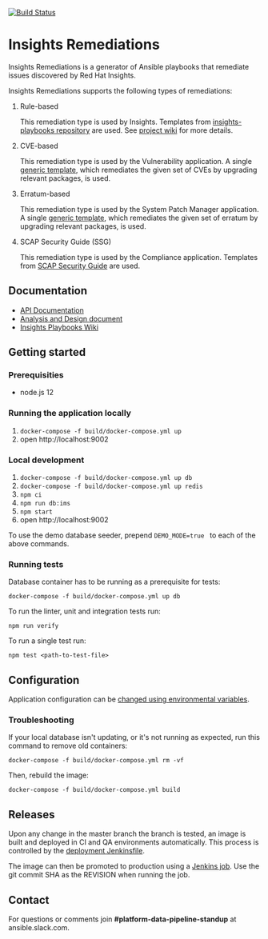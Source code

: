 [![Build Status](https://jenkins-jenkins.5a9f.insights-dev.openshiftapps.com/buildStatus/icon?job=insights-remediations/insights-remediations-ci)](https://jenkins-jenkins.5a9f.insights-dev.openshiftapps.com/job/insights-remediations/job/insights-remediations-ci/)

# Insights Remediations

Insights Remediations is a generator of Ansible playbooks that remediate issues discovered by Red Hat Insights.

Insights Remediations supports the following types of remediations:

1. Rule-based

    This remediation type is used by Insights.
    Templates from [insights-playbooks repository](https://github.com/redhatinsights/insights-playbooks) are used.
    See [project wiki](https://github.com/redhatinsights/insights-playbooks/wiki) for more details.

1. CVE-based

    This remediation type is used by the Vulnerability application.
    A single [generic template](https://github.com/RedHatInsights/insights-remediations/blob/master/src/templates/static/vulnerabilities/cves.yml), which remediates the given set of CVEs by upgrading relevant packages, is used.

1. Erratum-based

    This remediation type is used by the System Patch Manager application.
    A single [generic template](https://github.com/RedHatInsights/insights-remediations/blob/master/src/templates/static/patchman/errata.yml), which remediates the given set of erratum by upgrading relevant packages, is used.

1. SCAP Security Guide (SSG)

    This remediation type is used by the Compliance application.
    Templates from [SCAP Security Guide](https://github.com/OpenSCAP/scap-security-guide) are used.


## Documentation

* [API Documentation](https://remediations-ci.5a9f.insights-dev.openshiftapps.com)
* [Analysis and Design document](https://docs.google.com/document/d/13uOO5UWSkQl3AgphY-FgSnHdxi0RIrk4jeC6CqFrpec/edit?usp=sharing)
* [Insights Playbooks Wiki](https://github.com/redhatinsights/insights-playbooks/wiki)

## Getting started

### Prerequisities

* node.js 12

### Running the application locally

1. ```docker-compose -f build/docker-compose.yml up```
1. open http://localhost:9002

### Local development

1. ```docker-compose -f build/docker-compose.yml up db```
1. ```docker-compose -f build/docker-compose.yml up redis```
1. ```npm ci```
1. ```npm run db:ims```
1. ```npm start```
1. open http://localhost:9002

To use the demo database seeder, prepend `DEMO_MODE=true ` to each of the above commands.

### Running tests

Database container has to be running as a prerequisite for tests:
```
docker-compose -f build/docker-compose.yml up db
```

To run the linter, unit and integration tests run:
```
npm run verify
```

To run a single test run:
```
npm test <path-to-test-file>
```

## Configuration

Application configuration can be [changed using environmental variables](https://github.com/RedHatInsights/insights-remediations/blob/master/src/config/index.js).

### Troubleshooting

If your local database isn't updating, or it's not running as expected, run this command to remove old containers:
```
docker-compose -f build/docker-compose.yml rm -vf
```

Then, rebuild the image:
```
docker-compose -f build/docker-compose.yml build
```

## Releases

Upon any change in the master branch the branch is tested, an image is built and deployed in CI and QA environments automatically.
This process is controlled by the [deployment Jenkinsfile](./deployment/Jenkinsfile).

The image can then be promoted to production using a [Jenkins job](https://jenkins-insights-jenkins.1b13.insights.openshiftapps.com/job/remediations/job/remediations-release/). Use the git commit SHA as the REVISION when running the job.

## Contact
For questions or comments join **#platform-data-pipeline-standup** at ansible.slack.com.
